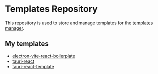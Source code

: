 # Templates Repository

This repository is used to store and manage templates for the [templates manager](https://github.com/Donovan-Ye/template-manager).

## My templates
<!-- tm-list-start -->

- [electron-vite-react-boilerplate](https://git@github.com/Donovan-Ye/electron-vite-react-boilerplate)
- [tauri-react](https://git@github.com/Donovan-Ye/tauri-react-template)
- [tauri-react-template](https://git@github.com/Donovan-Ye/tauri-react-template)

<!-- tm-list-end -->
